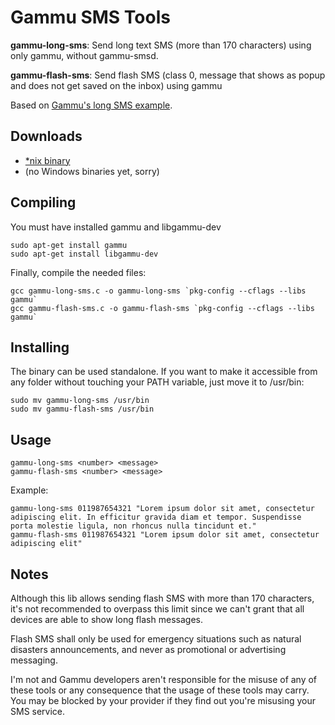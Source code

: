 # Gammu SMS Tools
**gammu-long-sms**: Send long text SMS (more than 170 characters) using only gammu, without gammu-smsd.

**gammu-flash-sms**: Send flash SMS (class 0, message that shows as popup and does not get saved on the inbox) using gammu

Based on [Gammu's long SMS example](https://github.com/gammu/gammu/blob/master/docs/examples/long-sms.c).

## Downloads

* [\*nix binary](https://github.com/jesobreira/gammu-long-sms/releases)
* (no Windows binaries yet, sorry)

## Compiling

You must have installed gammu and libgammu-dev

```
sudo apt-get install gammu
sudo apt-get install libgammu-dev
```

Finally, compile the needed files:

```
gcc gammu-long-sms.c -o gammu-long-sms `pkg-config --cflags --libs gammu`
gcc gammu-flash-sms.c -o gammu-flash-sms `pkg-config --cflags --libs gammu`
```

## Installing

The binary can be used standalone. If you want to make it accessible from any folder without touching your PATH variable, just move it to /usr/bin:

```
sudo mv gammu-long-sms /usr/bin
sudo mv gammu-flash-sms /usr/bin
```

## Usage

```
gammu-long-sms <number> <message>
gammu-flash-sms <number> <message>
```

Example:

```
gammu-long-sms 011987654321 "Lorem ipsum dolor sit amet, consectetur adipiscing elit. In efficitur gravida diam et tempor. Suspendisse porta molestie ligula, non rhoncus nulla tincidunt et."
gammu-flash-sms 011987654321 "Lorem ipsum dolor sit amet, consectetur adipiscing elit"
```

## Notes

Although this lib allows sending flash SMS with more than 170 characters, it's not recommended to overpass this limit since we can't grant that all devices are able to show long flash messages.

Flash SMS shall only be used for emergency situations such as natural disasters announcements, and never as promotional or advertising messaging.

I'm not and Gammu developers aren't responsible for the misuse of any of these tools or any consequence that the usage of these tools may carry. You may be blocked by your provider if they find out you're misusing your SMS service.
